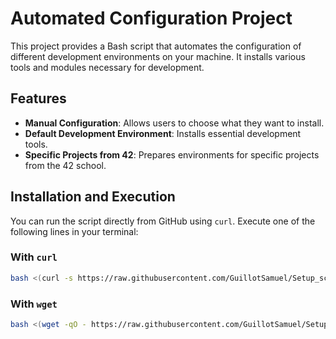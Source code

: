 # Automated Configuration Project

This project provides a Bash script that automates the configuration of different development environments on your machine. It installs various tools and modules necessary for development.

## Features

- **Manual Configuration**: Allows users to choose what they want to install.
- **Default Development Environment**: Installs essential development tools.
- **Specific Projects from 42**: Prepares environments for specific projects from the 42 school.

## Installation and Execution

You can run the script directly from GitHub using `curl`. Execute one of the following lines in your terminal:

### With `curl`

```bash
bash <(curl -s https://raw.githubusercontent.com/GuillotSamuel/Setup_script/master/installer.sh)
```

### With `wget`

```bash
bash <(wget -qO - https://raw.githubusercontent.com/GuillotSamuel/Setup_script/master/installer.sh)
```
